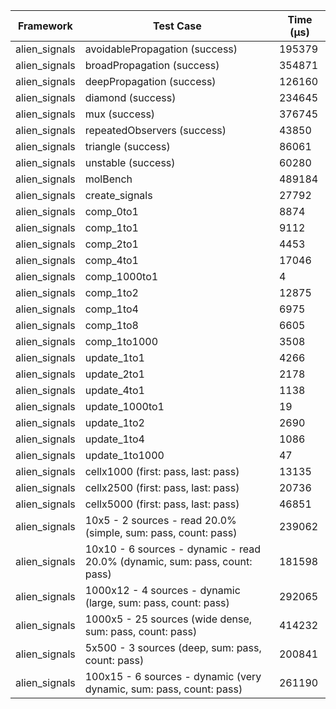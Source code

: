 | Framework | Test Case | Time (μs) |
| --- | --- | --- |
| alien_signals | avoidablePropagation (success) | 195379 |
| alien_signals | broadPropagation (success) | 354871 |
| alien_signals | deepPropagation (success) | 126160 |
| alien_signals | diamond (success) | 234645 |
| alien_signals | mux (success) | 376745 |
| alien_signals | repeatedObservers (success) | 43850 |
| alien_signals | triangle (success) | 86061 |
| alien_signals | unstable (success) | 60280 |
| alien_signals | molBench | 489184 |
| alien_signals | create_signals | 27792 |
| alien_signals | comp_0to1 | 8874 |
| alien_signals | comp_1to1 | 9112 |
| alien_signals | comp_2to1 | 4453 |
| alien_signals | comp_4to1 | 17046 |
| alien_signals | comp_1000to1 | 4 |
| alien_signals | comp_1to2 | 12875 |
| alien_signals | comp_1to4 | 6975 |
| alien_signals | comp_1to8 | 6605 |
| alien_signals | comp_1to1000 | 3508 |
| alien_signals | update_1to1 | 4266 |
| alien_signals | update_2to1 | 2178 |
| alien_signals | update_4to1 | 1138 |
| alien_signals | update_1000to1 | 19 |
| alien_signals | update_1to2 | 2690 |
| alien_signals | update_1to4 | 1086 |
| alien_signals | update_1to1000 | 47 |
| alien_signals | cellx1000 (first: pass, last: pass) | 13135 |
| alien_signals | cellx2500 (first: pass, last: pass) | 20736 |
| alien_signals | cellx5000 (first: pass, last: pass) | 46851 |
| alien_signals | 10x5 - 2 sources - read 20.0% (simple, sum: pass, count: pass) | 239062 |
| alien_signals | 10x10 - 6 sources - dynamic - read 20.0% (dynamic, sum: pass, count: pass) | 181598 |
| alien_signals | 1000x12 - 4 sources - dynamic (large, sum: pass, count: pass) | 292065 |
| alien_signals | 1000x5 - 25 sources (wide dense, sum: pass, count: pass) | 414232 |
| alien_signals | 5x500 - 3 sources (deep, sum: pass, count: pass) | 200841 |
| alien_signals | 100x15 - 6 sources - dynamic (very dynamic, sum: pass, count: pass) | 261190 |
